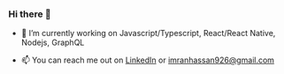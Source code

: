 ### Hi there 👋



- 🔭 I’m currently working on Javascript/Typescript, React/React Native, Nodejs, GraphQL
<!-- - 🌱 I’m currently learning Rust and Go -->
- 📫 You can reach me out on [LinkedIn](https://www.linkedin.com/in/imran-hassan-342704165/) or <imranhassan926@gmail.com>
<!--
- 👯 I’m looking to collaborate on ...
- 🤔 I’m looking for help with ...
- 💬 Ask me about ...
- 📫 How to reach me: ...
- 😄 Pronouns: ...
- ⚡ Fun fact: ...
-->
